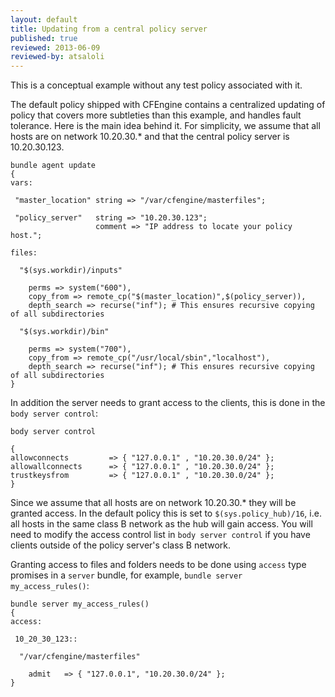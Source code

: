 ```yaml
---
layout: default
title: Updating from a central policy server
published: true
reviewed: 2013-06-09
reviewed-by: atsaloli
---
```


This is a conceptual example without any test policy associated with it.

The default policy shipped with CFEngine contains a centralized updating of policy that
covers more subtleties than this example, and handles fault tolerance. Here is the main
idea behind it. For simplicity, we assume that all hosts are on network 10.20.30.* and that
the central policy server is 10.20.30.123.

```cf3
bundle agent update
{
vars:

 "master_location" string => "/var/cfengine/masterfiles";

 "policy_server"   string => "10.20.30.123";
                   comment => "IP address to locate your policy host.";

files:

  "$(sys.workdir)/inputs"

    perms => system("600"),
    copy_from => remote_cp("$(master_location)",$(policy_server)),
    depth_search => recurse("inf"); # This ensures recursive copying of all subdirectories

  "$(sys.workdir)/bin"

    perms => system("700"),
    copy_from => remote_cp("/usr/local/sbin","localhost"),
    depth_search => recurse("inf"); # This ensures recursive copying of all subdirectories
}
```

In addition the server needs to grant access to the clients, this is done in the `body server control`:

```cf3
body server control

{
allowconnects         => { "127.0.0.1" , "10.20.30.0/24" };
allowallconnects      => { "127.0.0.1" , "10.20.30.0/24" };
trustkeysfrom         => { "127.0.0.1" , "10.20.30.0/24" };
}
```

Since we assume that all hosts are on network 10.20.30.* they will be granted access. In the default policy this is set to `$(sys.policy_hub)/16`, i.e. all hosts in the same class B network as the hub will gain access. You will need to modify the access control list in `body server control` if you have clients outside of the policy server's class B network.

Granting access to files and folders needs to be done using `access` type promises in a `server` bundle, for example, `bundle server my_access_rules()`:

```cf3
bundle server my_access_rules()
{
access:

 10_20_30_123::

  "/var/cfengine/masterfiles"

    admit   => { "127.0.0.1", "10.20.30.0/24" };
}
```
